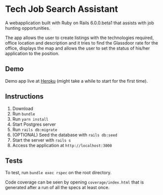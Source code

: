 # Tech Job Search Assistant

A webapplication built with Ruby on Rails 6.0.0.beta1 that assists with job
hunting opportunities.

The app allows the user to create listings with the technologies required,
office location and description and it tries to find the Glassdoor rate for the
office, displays the map and allows the user to set the status of his/her
application to the position.

## Demo

Demo app live at [Heroku](http://hugocbp-job-search-assistant.herokuapp.com)
(might take a while to start for the first time).

## Instructions

1. Download
2. Run `bundle`
3. Run `yarn install`
4. Start Postgres server
5. Run `rails db:migrate`
6. (OPTIONAL) Seed the database with `rails db:seed`
7. Start the server with `rails s`
8. Access the application at `http://localhost:3000`

## Tests

To test, run `bundle exec rspec` on the root directory.

Code coverage can be seen by opening `coverage/index.html` that is generated
after a run of all the specs at least once.
